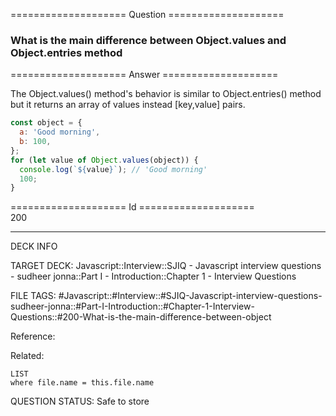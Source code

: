 ==================== Question ====================  

### What is the main difference between Object.values and Object.entries method  

==================== Answer ====================  

The Object.values() method's behavior is similar to Object.entries() method but
it returns an array of values instead [key,value] pairs.

```javascript
const object = {
  a: 'Good morning',
  b: 100,
};
for (let value of Object.values(object)) {
  console.log(`${value}`); // 'Good morning'
  100;
}
```

==================== Id ====================  
200
<!--ID: 1707879833139-->

---

DECK INFO

TARGET DECK: Javascript::Interview::SJIQ - Javascript interview questions - sudheer jonna::Part I - Introduction::Chapter 1 - Interview Questions

FILE TAGS: #Javascript::#Interview::#SJIQ-Javascript-interview-questions-sudheer-jonna::#Part-I-Introduction::#Chapter-1-Interview-Questions::#200-What-is-the-main-difference-between-object

Reference:

Related:

```dataview
LIST
where file.name = this.file.name
```
QUESTION STATUS: Safe to store

